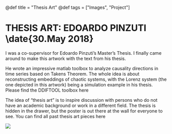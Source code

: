 @def title = "Thesis Art"
@def tags = ["Images", "Project"]

# THESIS ART: EDOARDO PINZUTI \date{30.May 2018}

I was a co-supervisor for Edoardo Pinzuti’s Master’s Thesis. I finally came around to make this artwork with the text from his thesis.


He wrote an impressive matlab toolbox to analyze causality directions in time series based on Takens Theorem. The whole idea is about reconstructing embeddings of chaotic systems, with the Lorenz system (the one depicted in this artwork) being a simulation example in his thesis. Please find the DDIFTOOL toolbox here

The idea of “thesis art” is to inspire discussion with persons who do not have an academic background or work in a different field. The thesis is hidden in the drawer, but the poster is out there at the wall for everyone to see. You can find all past thesis art pieces here

![](/assets/thesis-art/a2_edoardo.jpg)
